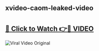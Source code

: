 ## xvideo-caom-leaked-video 

# <h2><a href="http://freeplayer.one?title=xvideo-caom-leaked-video&ref=21J">🔗 Click to Watch 👉🔴 VIDEO</a></h2>

<a href="http://freeplayer.one?title=xvideo-caom-leaked-video&ref=21J" rel="nofollow" data-target="animated-image.originalLink"><img src="https://i.ibb.co.com/xMMVF88/686577567.gif" alt="Viral Video Original" style="max-width: 100%; display: inline-block;" data-target="animated-image.originalImage"></a>

